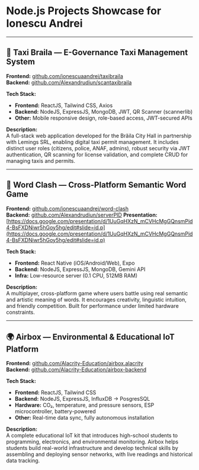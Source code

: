 # Node.js Projects Showcase for Ionescu Andrei

---

## 🚖 Taxi Braila — E-Governance Taxi Management System  
**Frontend:** [github.com/ionescuaandrei/taxibraila](https://github.com/ionescuaandrei/taxibraila)  
**Backend:** [github.com/Alexandrudiun/scantaxibraila](https://github.com/Alexandrudiun/scantaxibraila)  

**Tech Stack:**  
- **Frontend:** ReactJS, Tailwind CSS, Axios  
- **Backend:** NodeJS, ExpressJS, MongoDB, JWT, QR Scanner (scannerlib)  
- **Other:** Mobile responsive design, role-based access, JWT-secured APIs

**Description:**  
A full-stack web application developed for the Brăila City Hall in partnership with Lemings SRL, enabling digital taxi permit management. It includes distinct user roles (citizens, police, ANAF, admins), robust security via JWT authentication, QR scanning for license validation, and complete CRUD for managing taxis and permits.

---

## 🧠 Word Clash — Cross-Platform Semantic Word Game  
**Frontend:** [github.com/ionescuaandrei/word-clash](https://github.com/ionescuaandrei/word-clash)  
**Backend:** [github.com/Alexandrudiun/serverPID](https://github.com/Alexandrudiun/serverPID)
**Presentation:** [https://docs.google.com/presentation/d/1UuGqHXzN_mCVHcMgGQnsmPid4-BsFXDNiwr5hGoy5hg/edit#slide=id.p](https://docs.google.com/presentation/d/1UuGqHXzN_mCVHcMgGQnsmPid4-BsFXDNiwr5hGoy5hg/edit#slide=id.p)

**Tech Stack:**  
- **Frontend:** React Native (iOS/Android/Web), Expo  
- **Backend:** NodeJS, ExpressJS, MongoDB, Gemini API  
- **Infra:** Low-resource server (0.1 CPU, 512MB RAM)

**Description:**  
A multiplayer, cross-platform game where users battle using real semantic and artistic meaning of words. It encourages creativity, linguistic intuition, and friendly competition. Built for performance under limited hardware constraints.

---

## 🌍 Airbox — Environmental & Educational IoT Platform  
**Frontend:** [github.com/Alacrity-Education/airbox.alacrity](https://github.com/Alacrity-Education/airbox.alacrity)  
**Backend:** [github.com/Alacrity-Education/airbox-backend](https://github.com/Alacrity-Education/airbox-backend)  

**Tech Stack:**  
- **Frontend:** ReactJS, Tailwind CSS  
- **Backend:** NodeJS, ExpressJS, InfluxDB -> PosgresSQL
- **Hardware:** CO₂, temperature, and pressure sensors, ESP microcontroller, battery-powered  
- **Other:** Real-time data sync, fully autonomous installation

**Description:**  
A complete educational IoT kit that introduces high-school students to programming, electronics, and environmental monitoring. Airbox helps students build real-world infrastructure and develop technical skills by assembling and deploying sensor networks, with live readings and historical data tracking.
